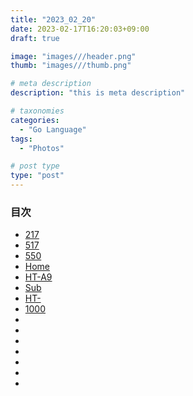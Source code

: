 ```yaml
---
title: "2023_02_20"
date: 2023-02-17T16:20:03+09:00
draft: true

image: "images///header.png"
thumb: "images///thumb.png"

# meta description
description: "this is meta description"

# taxonomies
categories: 
  - "Go Language"
tags:
  - "Photos"

# post type
type: "post"
---
```


### 目次
- [217](#sec1)
- [517](#sec2)
- [550](#sec3)
- [Home](#sec4)
- [HT-A9](#sec5)
- [Sub](#sec6)
- [HT-](#sec7)
- [1000](#sec8)
- [](#sec9)
- [](#sec10)
- [](#sec11)
- [](#sec12)
- [](#sec13)
- [](#sec14)
- [](#sec15)


<h3><a id="sec1"></a></h3>

<h3><a id="sec2"></a></h3>

<h3><a id="sec3"></a></h3>

<h3><a id="sec4"></a></h3>

<h3><a id="sec5"></a></h3>

<h3><a id="sec6"></a></h3>

<h3><a id="sec7"></a></h3>

<h3><a id="sec8"></a></h3>

<h3><a id="sec9"></a></h3>

<h3><a id="sec10"></a></h3>

<h3><a id="sec11"></a></h3>

<h3><a id="sec12"></a></h3>

<h3><a id="sec13"></a></h3>

<h3><a id="sec14"></a></h3>

<h3><a id="sec15"></a></h3>